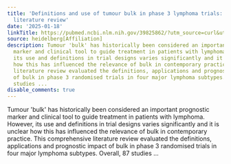 ```yaml
---
title: 'Definitions and use of tumour bulk in phase 3 lymphoma trials: a comprehensive
  literature review'
date: '2025-01-18'
linkTitle: https://pubmed.ncbi.nlm.nih.gov/39825862/?utm_source=curl&utm_medium=rss&utm_campaign=pubmed-2&utm_content=1FakS-2QOkCT8HsMOQP1bCRQ4YzyumYOmxmF0moLsQ3dFB1E9V&fc=20220326224207&ff=20250118170356&v=2.18.0.post9+e462414
source: heidelberg[Affiliation]
description: Tumour 'bulk' has historically been considered an important prognostic
  marker and clinical tool to guide treatment in patients with lymphoma. However,
  its use and definitions in trial designs varies significantly and it is unclear
  how this has influenced the relevance of bulk in contemporary practice. This comprehensive
  literature review evaluated the definitions, applications and prognostic impact
  of bulk in phase 3 randomised trials in four major lymphoma subtypes. Overall, 87
  studies ...
disable_comments: true
---
```

Tumour 'bulk' has historically been considered an important prognostic marker and clinical tool to guide treatment in patients with lymphoma. However, its use and definitions in trial designs varies significantly and it is unclear how this has influenced the relevance of bulk in contemporary practice. This comprehensive literature review evaluated the definitions, applications and prognostic impact of bulk in phase 3 randomised trials in four major lymphoma subtypes. Overall, 87 studies ...